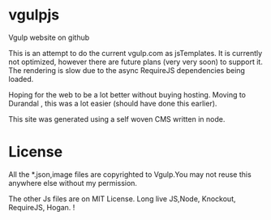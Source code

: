 vgulpjs
=======

Vgulp website on github

This is an attempt to do the current vgulp.com as jsTemplates.
It is currently not optimized, however there are future plans (very very soon) to support it. The rendering is slow due 
to the async RequireJS dependencies being loaded. 

Hoping for the web to be a lot better without buying hosting.
Moving to Durandal , this was a lot easier (should have done this earlier).

This site was generated using a self woven CMS written in node.

License
=======
All the *.json,image files are copyrighted to Vgulp.You may not reuse this anywhere else without my permission.

The other Js files are on MIT License.
Long live JS,Node, Knockout, RequireJS, Hogan. !
